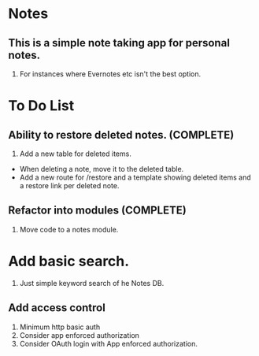 # Notes

## This is a simple note taking app for personal notes. 

1. For instances where Evernotes etc isn't the best option.

# To Do List

## Ability to restore deleted notes. (COMPLETE)
1. Add a new table for deleted items.
  + When deleting a note, move it to the deleted table.
  + Add a new route for /restore and a template showing deleted items and a restore link per deleted note.

## Refactor into modules (COMPLETE)
1. Move code to a notes module.

# Add basic search.
1. Just simple keyword search of he Notes DB.

## Add access control
1. Minimum http basic auth
2. Consider app enforced authorization
3. Consider OAuth login with App enforced authorization. 
